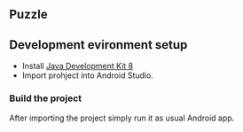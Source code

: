 ## Puzzle

## Development evironment setup
* Install [Java Development Kit 8](http://www.oracle.com/technetwork/java/javase/downloads/jdk8-downloads-2133151.html)
* Import prohject into Android Studio.

### Build the project
 After importing the project simply run it as usual Android app.
